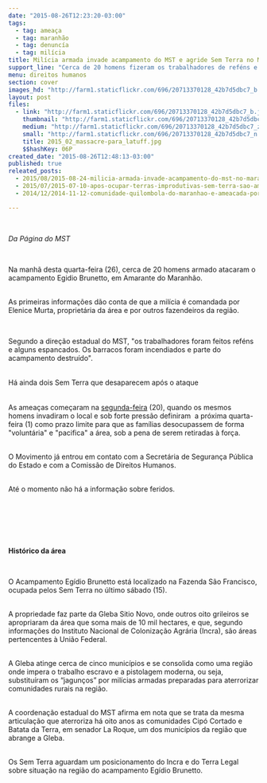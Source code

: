 ```yaml
---
date: "2015-08-26T12:23:20-03:00"
tags:
  - tag: ameaça
  - tag: maranhão
  - tag: denuncía
  - tag: milícia
title: Milícia armada invade acampamento do MST e agride Sem Terra no MA
support_line: "Cerca de 20 homens fizeram os trabalhadores de reféns e incendiaram parte dos barracos. "
menu: direitos humanos
section: cover
images_hd: "http://farm1.staticflickr.com/696/20713370128_42b7d5dbc7_b.jpg"
layout: post
files:
  - link: "http://farm1.staticflickr.com/696/20713370128_42b7d5dbc7_b.jpg"
    thumbnail: "http://farm1.staticflickr.com/696/20713370128_42b7d5dbc7_t.jpg"
    medium: "http://farm1.staticflickr.com/696/20713370128_42b7d5dbc7_z.jpg"
    small: "http://farm1.staticflickr.com/696/20713370128_42b7d5dbc7_n.jpg"
    title: 2015_02_massacre-para_latuff.jpg
    $$hashKey: 06P
created_date: "2015-08-26T12:48:13-03:00"
published: true
releated_posts:
  - 2015/08/2015-08-24-milicia-armada-invade-acampamento-do-mst-no-maranhao.md
  - 2015/07/2015-07-10-apos-ocupar-terras-improdutivas-sem-terra-sao-ameacados-em-mg.md
  - 2014/12/2014-11-12-comunidade-quilombola-do-maranhao-e-ameacada-por-fazendeiro.md

---
```

<p>&nbsp;</p>

<p><em>Da P&aacute;gina do MST</em></p>

<p>&nbsp;</p>

<p>Na manh&atilde; desta quarta-feira (26), cerca de&nbsp;20 homens armado atacaram&nbsp;o acampamento Egidio Brunetto, em Amarante do Maranh&atilde;o.&nbsp;</p>

<p><br />
As primeiras informa&ccedil;&otilde;es d&atilde;o conta de que a mil&iacute;cia &eacute; comandada&nbsp;por Elenice Murta, propriet&aacute;ria da &aacute;rea e por outros fazendeiros da regi&atilde;o.</p>

<p>&nbsp;</p>

<p>Segundo a dire&ccedil;&atilde;o estadual do MST, &quot;os trabalhadores foram feitos ref&eacute;ns e alguns espancados. Os barracos foram&nbsp;incendiados e parte do acampamento destru&iacute;do&quot;.</p>

<p><br />
<span style="line-height: 20.7999992370605px;">H&aacute; ainda dois Sem Terra que desaparecem ap&oacute;s o ataque</span></p>

<p><br />
As amea&ccedil;as come&ccedil;aram na <a href="http://www.mst.org.br/2015/08/24/milicia-armada-invade-acampamento-do-mst-no-maranhao.html">segunda-feira</a> (20), quando os mesmos homens invadiram o local e sob forte press&atilde;o definiram &nbsp;a pr&oacute;xima quarta-feira (1)&nbsp;como prazo limite para que as fam&iacute;lias desocupassem de forma &quot;volunt&aacute;ria&quot; e &quot;pacifica&quot; a &aacute;rea, sob&nbsp;a pena de serem retiradas &agrave; for&ccedil;a.</p>

<p><br />
O Movimento j&aacute; entrou em contato com a Secret&aacute;ria de Seguran&ccedil;a P&uacute;blica do Estado e com a Comiss&atilde;o de Direitos Humanos.&nbsp;</p>

<p><br />
At&eacute; o momento n&atilde;o h&aacute; a informa&ccedil;&atilde;o sobre feridos.&nbsp;</p>

<p>&nbsp;</p>

<p>&nbsp;</p>

<p>&nbsp;</p>

<p><strong>Hist&oacute;rico da &aacute;rea&nbsp;</strong></p>

<p>&nbsp;</p>

<p>O Acampamento Eg&iacute;dio Brunetto est&aacute; localizado na Fazenda S&atilde;o Francisco, ocupada pelos Sem Terra no &uacute;ltimo s&aacute;bado (15).</p>

<p><br />
A propriedade faz parte da Gleba Sitio Novo, onde outros oito grileiros se apropriaram da &aacute;rea que soma mais de 10 mil hectares, e que, segundo informa&ccedil;&otilde;es do Instituto Nacional de Coloniza&ccedil;&atilde;o Agr&aacute;ria (Incra), s&atilde;o &aacute;reas pertencentes &agrave; Uni&atilde;o Federal.</p>

<p><br />
A Gleba atinge cerca de cinco munic&iacute;pios e se consolida como uma regi&atilde;o onde impera o trabalho escravo e a pistolagem moderna, ou seja, substitu&iacute;ram os &ldquo;jagun&ccedil;os&rdquo; por mil&iacute;cias armadas preparadas para aterrorizar comunidades rurais na regi&atilde;o.&nbsp;</p>

<p><br />
A coordena&ccedil;&atilde;o estadual do MST afirma em nota que se trata da mesma articula&ccedil;&atilde;o que aterroriza h&aacute; oito anos as comunidades Cip&oacute; Cortado e Batata da Terra, em senador La Roque, um dos munic&iacute;pios da regi&atilde;o que abrange a Gleba.</p>

<p><br />
Os Sem Terra aguardam um posicionamento do Incra e do Terra Legal sobre situa&ccedil;&atilde;o na regi&atilde;o do acampamento Eg&iacute;dio Brunetto.</p>
